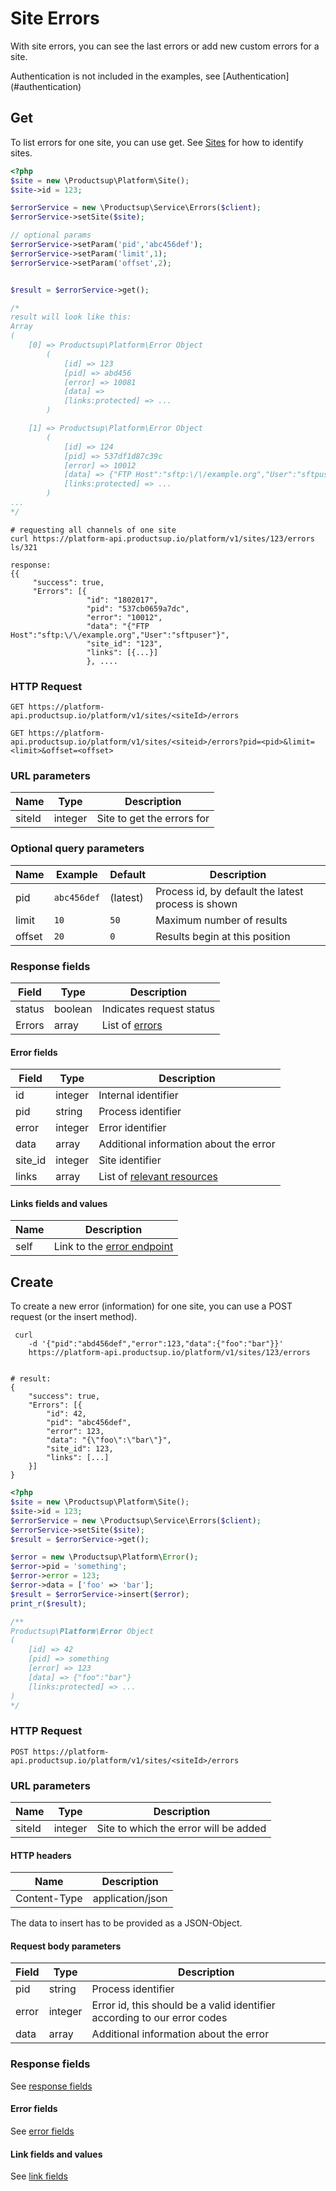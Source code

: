 # Site Errors
 
With site errors, you can see the last errors or add new custom errors for a site.
<aside class="info">Authentication is not included in the examples, see [Authentication](#authentication)</aside>


## Get
To list errors for one site, you can use get. See [Sites](#sites) for how to identify sites.

```php
<?php
$site = new \Productsup\Platform\Site();
$site->id = 123;

$errorService = new \Productsup\Service\Errors($client);
$errorService->setSite($site);

// optional params
$errorService->setParam('pid','abc456def');
$errorService->setParam('limit',1);
$errorService->setParam('offset',2);


$result = $errorService->get();

/*
result will look like this:
Array
(
    [0] => Productsup\Platform\Error Object
        (
            [id] => 123
            [pid] => abd456
            [error] => 10081
            [data] => 
            [links:protected] => ...
        )

    [1] => Productsup\Platform\Error Object
        (
            [id] => 124
            [pid] => 537df1d87c39c
            [error] => 10012
            [data] => {"FTP Host":"sftp:\/\/example.org","User":"sftpuser"}
            [links:protected] => ...
        )
...
*/
```

```shell
# requesting all channels of one site
curl https://platform-api.productsup.io/platform/v1/sites/123/errors
ls/321
```
    
```shell    
response: 
{{
     "success": true,
     "Errors": [{
                 "id": "1802017",
                 "pid": "537cb0659a7dc",
                 "error": "10012",
                 "data": "{"FTP Host":"sftp:\/\/example.org","User":"sftpuser"}",
                 "site_id": "123",
                 "links": [{...}]
                 }, ....
```
### <a name="siteerrors-request"></a> HTTP Request

`GET https://platform-api.productsup.io/platform/v1/sites/<siteId>/errors`

`GET https://platform-api.productsup.io/platform/v1/sites/<siteid>/errors?pid=<pid>&limit=<limit>&offset=<offset>`

### URL parameters
Name | Type | Description
----- | -------| -----------
siteId | integer | Site to get the errors for

### Optional query parameters
Name | Example | Default | Description
----- | ------- | ------- | -----------
pid | `abc456def` | (latest) | Process id, by default the latest process is shown
limit | `10` | `50` | Maximum number of results
offset | `20` | `0` | Results begin at this position

### <a name="siteerrors-response"></a> Response fields
Field | Type | Description
------ | -------- | --------------
status | boolean | Indicates request status
Errors | array | List of [errors](#siteerrors-response-error)

#### <a name="siteerrors-response-error"></a> Error fields
Field | Type | Description
------ | -------- | --------------
id | integer | Internal identifier
pid | string | Process identifier
error | integer | Error identifier
data | array | Additional information about the error
site_id | integer | Site identifier
links | array | List of  [relevant resources](#siteerrors-response-link)

#### <a name="siteerrors-response-link"></a> Links fields and values
Name | Description
--- | ---
self | Link to the [error endpoint](#siteerrors-request)

## Create
To create a new error (information) for one site, you can use a POST request (or the insert method).

```shell
 curl 
    -d '{"pid":"abd456def","error":123,"data":{"foo":"bar"}}' 
    https://platform-api.productsup.io/platform/v1/sites/123/errors


# result:
{
    "success": true,
    "Errors": [{
        "id": 42,
        "pid": "abc456def",
        "error": 123,
        "data": "{\"foo\":\"bar\"}",
        "site_id": 123,
        "links": [...]
    }]
}
```

```php
<?php
$site = new \Productsup\Platform\Site();
$site->id = 123;
$errorService = new \Productsup\Service\Errors($client);
$errorService->setSite($site);
$result = $errorService->get();

$error = new \Productsup\Platform\Error();
$error->pid = 'something';
$error->error = 123;
$error->data = ['foo' => 'bar'];
$result = $errorService->insert($error);
print_r($result);

/**
Productsup\Platform\Error Object
(
    [id] => 42
    [pid] => something
    [error] => 123
    [data] => {"foo":"bar"}
    [links:protected] => ...
)
*/

```

### HTTP Request

`POST https://platform-api.productsup.io/platform/v1/sites/<siteId>/errors`

### URL parameters
Name | Type | Description
----- | -------| -----------
siteId | integer | Site to which the error will be added

#### HTTP headers
Name | Description
--- | ---
Content-Type | application/json

The data to insert has to be provided as a JSON-Object.

#### Request body parameters
Field | Type | Description
------ | -------- | --------------
pid | string | Process identifier
error | integer | Error id, this should be a valid identifier according to our error codes
data | array | Additional information about the error

### Response fields
See [response fields](#siteerrors-response)

#### Error fields
See [error fields](#siteerrors-response-error)

#### Link fields and values
See [link fields](#siteerrors-response-link)
